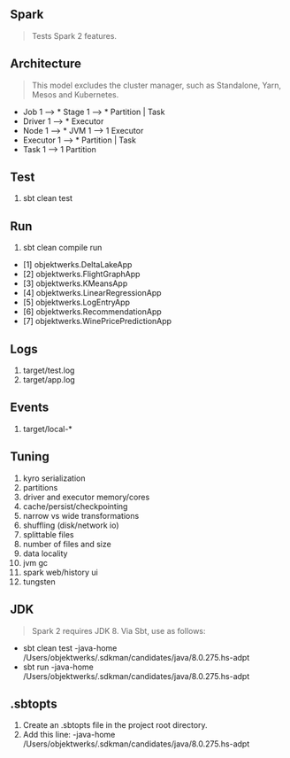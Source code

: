 Spark
-----
>Tests Spark 2 features.

Architecture
------------
>This model excludes the cluster manager, such as Standalone, Yarn, Mesos and Kubernetes.
* Job 1 --> * Stage 1 --> * Partition | Task
* Driver 1 --> * Executor
* Node 1 --> * JVM 1 --> 1 Executor
* Executor 1 --> * Partition | Task
* Task 1 --> 1 Partition

Test
----
1. sbt clean test

Run
---
1. sbt clean compile run

* [1] objektwerks.DeltaLakeApp
* [2] objektwerks.FlightGraphApp
* [3] objektwerks.KMeansApp
* [4] objektwerks.LinearRegressionApp
* [5] objektwerks.LogEntryApp
* [6] objektwerks.RecommendationApp
* [7] objektwerks.WinePricePredictionApp
 
Logs
----
1. target/test.log
2. target/app.log

Events
------
1. target/local-*

Tuning
------
1. kyro serialization
2. partitions
3. driver and executor memory/cores
4. cache/persist/checkpointing
5. narrow vs wide transformations
6. shuffling (disk/network io)
7. splittable files
8. number of files and size
9. data locality
10. jvm gc
11. spark web/history ui
12. tungsten

JDK
---
>Spark 2 requires JDK 8. Via Sbt, use as follows:

* sbt clean test -java-home /Users/objektwerks/.sdkman/candidates/java/8.0.275.hs-adpt
* sbt run -java-home /Users/objektwerks/.sdkman/candidates/java/8.0.275.hs-adpt
 
.sbtopts
--------
1. Create an .sbtopts file in the project root directory.
2. Add this line: -java-home /Users/objektwerks/.sdkman/candidates/java/8.0.275.hs-adpt
